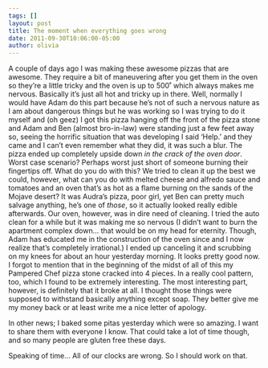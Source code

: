 ```yaml
---
tags: []
layout: post
title: The moment when everything goes wrong
date: 2011-09-30T10:06:00-05:00
author: olivia
---
```


A couple of days ago I was making these awesome pizzas that are awesome. They require a bit of maneuvering after you get them in the oven so they’re a little tricky and the oven is up to 500˚ which always makes me nervous. Basically it’s just all hot and tricky up in there. Well, normally I would have Adam do this part because he’s not of such a nervous nature as I am about dangerous things but he was working so I was trying to do it myself and (oh geez) I got this pizza hanging off the front of the pizza stone and Adam and Ben (almost bro-in-law) were standing just a few feet away so, seeing the horrific situation that was developing I said ‘Help.’ and they came and I can’t even remember what they did, it was such a blur. The pizza ended up completely upside down _in the crack of the oven door_. Worst case scenario? Perhaps worst just short of someone burning their fingertips off. What do you do with this? We tried to clean it up the best we could, however, what can you do with melted cheese and alfredo sauce and tomatoes and an oven that’s as hot as a flame burning on the sands of the Mojave desert? It was Audra’s pizza, poor girl, yet Ben can pretty much salvage anything, he’s one of *those*, so it actually looked really edible afterwards. Our oven, however, was in dire need of cleaning. I tried the auto clean for a while but it was making me so nervous (I didn’t want to burn the apartment complex down… that would be on my head for eternity. Though, Adam has educated me in the construction of the oven since and I now realize that’s completely irrational.) I ended up canceling it and scrubbing on my knees for about an hour yesterday morning. It looks pretty good now. I forgot to mention that in the beginning of the midst of all of this my Pampered Chef pizza stone cracked into 4 pieces. In a really cool pattern, too, which I found to be extremely interesting. The most interesting part, however, is definitely that it broke at all. I thought those things were supposed to withstand basically anything except soap. They better give me my money back or at least write me a nice letter of apology.

In other news; I baked some pitas yesterday which were so amazing. I want to share them with everyone I know. That could take a lot of time though, and so many people are gluten free these days.

Speaking of time… All of our clocks are wrong. So I should work on that.
